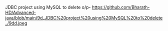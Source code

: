  JDBC project using MySQL to delete o/p- https://github.com/Bharath-HD/Advanced-java/blob/main/9d_JDBC%20project%20using%20MySQL%20to%20delete_/9dd.jpeg
